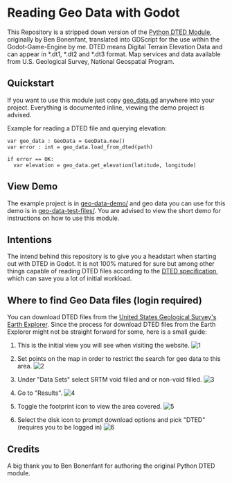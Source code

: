 # Reading Geo Data with Godot

This Repository is a stripped down version of the [Python DTED Module](https://pypi.org/project/dted/),
originally by Ben Bonenfant, translated into GDScript for the use within the Godot-Game-Engine by me.
DTED means Digital Terrain Elevation Data and can appear in *.dt1, *.dt2 and *.dt3 format.
Map services and data available from U.S. Geological Survey, National Geospatial Program.

## Quickstart

If you want to use this module just copy [geo_data.gd](https://github.com/HauptmannBoosted/Godot-GeoData-DTED/blob/master/geo-data-demo/geo_data.gd) anywhere into your project.
Everything is documented inline, viewing the demo project is advised.

Example for reading a DTED file and querying elevation:

```GDScript
var geo_data : GeoData = GeoData.new()
var error : int = geo_data.load_from_dted(path)

if error == OK:
  var elevation = geo_data.get_elevation(latitude, longitude)
```

## View Demo

The example project is in [geo-data-demo/](https://github.com/HauptmannBoosted/Godot-GeoData-DTED/tree/master/geo-data-demo) and geo data you can use for this demo is in [geo-data-test-files/](https://github.com/HauptmannBoosted/Godot-GeoData-DTED/tree/master/geo-data-test-files).
You are advised to view the short demo for instructions on how to use this module.

## Intentions

The intend behind this repository is to give you a headstart when starting out with DTED in Godot.
It is not 100% matured for sure but among other things capable of reading DTED files according to the [DTED specification](https://geoservice.dlr.de/web/dataguide/srtm/pdfs/SRTM-XSAR-DEM-DTED-1.1.pdf), which can save you a lot of initial workload.

## Where to find Geo Data files (login required)

You can download DTED files from the [United States Geological Survey's Earth Explorer](https://earthexplorer.usgs.gov/).
Since the process for download DTED files from the Earth Explorer might not be straight forward for some, here is a small guide:

1. This is the initial view you will see when visiting the website.
![1](https://github.com/user-attachments/assets/87e85eb0-39e3-4043-a85d-c4dc139e5a2b)

2. Set points on the map in order to restrict the search for geo data to this area.
![2](https://github.com/user-attachments/assets/e849ff1b-c8cf-4a75-9a33-3caa75b2d861)

3. Under "Data Sets" select SRTM void filled and or non-void filled.
![3](https://github.com/user-attachments/assets/e1ff508d-749a-4f28-954b-76c19033be43)

4. Go to "Results".
![4](https://github.com/user-attachments/assets/80824fbf-4172-4fc3-b3f5-d5b5192d313a)

5. Toggle the footprint icon to view the area covered.
![5](https://github.com/user-attachments/assets/6659f827-49c1-4351-bfa6-cc3cdc502524)

6. Select the disk icon to prompt download options and pick "DTED" (requires you to be logged in)
![6](https://github.com/user-attachments/assets/dff75969-5fe9-4cd5-9041-835061187490)

## Credits

A big thank you to Ben Bonenfant for authoring the original Python DTED module.
